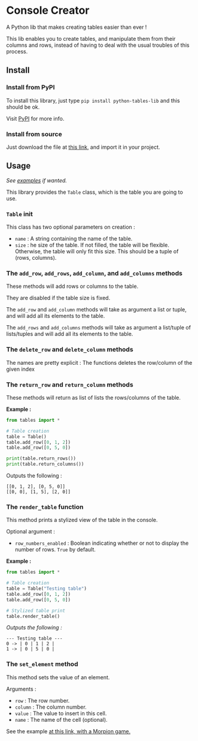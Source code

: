 # Console Creator
A Python lib that makes creating tables easier than ever !

This lib enables you to create tables, and manipulate them from their columns and rows, instead of having to deal with the usual troubles of this process.

## Install
### Install from PyPI
To install this library, just type `pip install python-tables-lib` and this should be ok.

Visit [PyPI](https://pypi.org/project/python-tables-lib/) for more info.

### Install from source
Just download the file at [this link](https://github.com/megat69/Lib_Tables/blob/main/src/tables/__init__.py), and import it in your project.

## Usage
*See [examples](https://github.com/megat69/Lib_Tables/tree/main/examples) if wanted.*


This library provides the `Table` class, which is the table you are going to use.

### `Table` init
This class has two optional parameters on creation :
- `name` : A string containing the name of the table.
- `size` : he size of the table. If not filled, the table will be flexible. Otherwise, the table will only fit this size. This should be a tuple of (rows, columns).

### The `add_row`, `add_rows`, `add_column`, and `add_columns` methods
These methods will add rows or columns to the table.

They are disabled if the table size is fixed.

The `add_row` and `add_column` methods will take as argument a list or tuple, and will add all its elements to the table.

The `add_rows` and `add_columns` methods will take as argument a list/tuple of lists/tuples and will add all its elements to the table.

### The `delete_row` and `delete_column` methods
The names are pretty explicit : The functions deletes the row/column of the given index

### The `return_row` and `return_column` methods
These methods will return as list of lists the rows/columns of the table.

**Example :**
```python
from tables import *

# Table creation
table = Table()
table.add_row([0, 1, 2])
table.add_row([0, 5, 0])

print(table.return_rows())
print(table.return_columns())
```
Outputs the following :
```
[[0, 1, 2], [0, 5, 0]]
[[0, 0], [1, 5], [2, 0]]
```

### The `render_table` function
This method prints a stylized view of the table in the console.

Optional argument :
- `row_numbers_enabled` : Boolean indicating whether or not to display the number of rows. `True` by default.

**Example :**
```python
from tables import *

# Table creation
table = Table("Testing table")
table.add_row([0, 1, 2])
table.add_row([0, 5, 0])

# Stylized table print
table.render_table()
```
*Outputs the following :*
```
--- Testing table ---
0 -> | 0 | 1 | 2 | 
1 -> | 0 | 5 | 0 | 
```

### The `set_element` method
This method sets the value of an element.

Arguments :
- `row` : The row number.
- `column` : The column number.
- `value` : The value to insert in this cell.
- `name` : The name of the cell (optional).

See the example [at this link, with a Morpion game.](https://github.com/megat69/Lib_Tables/tree/main/examples/morpion.py)
